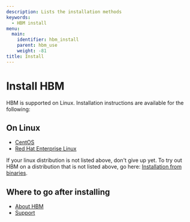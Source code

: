 ```yaml
---
description: Lists the installation methods
keywords:
  - HBM install
menu:
  main:
    identifier: hbm_install
    parent: hbm_use
    weight: -81
title: Install
---
```


# Install HBM

HBM is supported on Linux. Installation instructions are available for the following:

## On Linux
* [CentOS](linux/centos.md)
* [Red Hat Enterprise Linux](linux/rhel.md)

If your linux distribution is not listed above, don't give up yet. To try out HBM on a distribution that is not listed above, go here: [Installation from binaries](binaries.md).

## Where to go after installing
* [About HBM](../index.md)
* [Support](https://github.com/kassisol/hbm/issues/)
